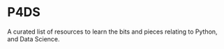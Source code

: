 # P4DS
A curated list of resources to learn the bits and pieces relating to Python, and Data Science. 
